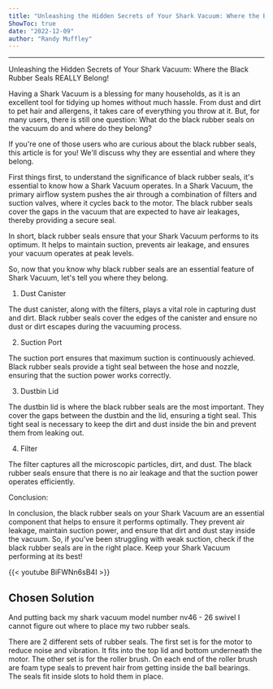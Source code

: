 ```yaml
---
title: "Unleashing the Hidden Secrets of Your Shark Vacuum: Where the Black Rubber Seals REALLY Belong!"
ShowToc: true 
date: "2022-12-09"
author: "Randy Muffley"
---
```

*****
Unleashing the Hidden Secrets of Your Shark Vacuum: Where the Black Rubber Seals REALLY Belong!

Having a Shark Vacuum is a blessing for many households, as it is an excellent tool for tidying up homes without much hassle. From dust and dirt to pet hair and allergens, it takes care of everything you throw at it. But, for many users, there is still one question: What do the black rubber seals on the vacuum do and where do they belong?

If you're one of those users who are curious about the black rubber seals, this article is for you! We'll discuss why they are essential and where they belong.

First things first, to understand the significance of black rubber seals, it's essential to know how a Shark Vacuum operates. In a Shark Vacuum, the primary airflow system pushes the air through a combination of filters and suction valves, where it cycles back to the motor. The black rubber seals cover the gaps in the vacuum that are expected to have air leakages, thereby providing a secure seal.

In short, black rubber seals ensure that your Shark Vacuum performs to its optimum. It helps to maintain suction, prevents air leakage, and ensures your vacuum operates at peak levels.

So, now that you know why black rubber seals are an essential feature of Shark Vacuum, let's tell you where they belong.

1. Dust Canister

The dust canister, along with the filters, plays a vital role in capturing dust and dirt. Black rubber seals cover the edges of the canister and ensure no dust or dirt escapes during the vacuuming process.

2. Suction Port

The suction port ensures that maximum suction is continuously achieved. Black rubber seals provide a tight seal between the hose and nozzle, ensuring that the suction power works correctly.

3. Dustbin Lid

The dustbin lid is where the black rubber seals are the most important. They cover the gaps between the dustbin and the lid, ensuring a tight seal. This tight seal is necessary to keep the dirt and dust inside the bin and prevent them from leaking out.

4. Filter

The filter captures all the microscopic particles, dirt, and dust. The black rubber seals ensure that there is no air leakage and that the suction power operates efficiently.

Conclusion:

In conclusion, the black rubber seals on your Shark Vacuum are an essential component that helps to ensure it performs optimally. They prevent air leakage, maintain suction power, and ensure that dirt and dust stay inside the vacuum. So, if you've been struggling with weak suction, check if the black rubber seals are in the right place. Keep your Shark Vacuum performing at its best!

{{< youtube BiFWNn6sB4I >}} 



## Chosen Solution
 And putting back my shark vacuum model number nv46 - 26 swivel I cannot figure out where to place my two rubber seals.

 There are 2 different sets of rubber seals. The first set is for the motor to reduce noise and vibration. It fits into the top lid and bottom underneath the motor.  The other set is for the roller brush. On each end of the roller brush are foam type seals to prevent hair from getting inside the ball bearings. The seals fit inside slots to hold them in place.




